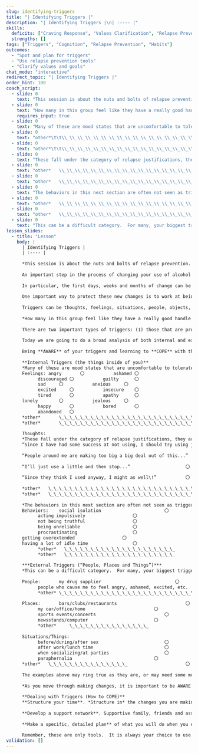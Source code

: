 ```yaml
---
slug: identifying-triggers
title: "| Identifying Triggers |"
description: "| Identifying Triggers |\n| :---- |"
skills:
  deficits: ["Craving Response", "Values Clarification", "Relapse Prevention", "Sleep & Routine"]
  strengths: []
tags: ["Triggers", "Cognition", "Relapse Prevention", "Habits"]
outcomes:
  - "Spot and plan for triggers"
  - "Use relapse prevention tools"
  - "Clarify values and goals"
chat_mode: "interactive"
redirect_topic: "| Identifying Triggers |"
order_hint: 100
coach_script:
  - slide: 0
    text: "This session is about the nuts and bolts of relapse prevention.  Being AWARE of your triggers is one of the most important things you can do to help you succeed at making changes.  Knowing your triggers will help you manage your environment and address the ways your own thoughts affect your ability to sustain change and resist a return to old behaviors."
  - slide: 0
    text: "How many in this group feel like they have a really good handle on your triggers to use?  How many have completed a functional analysis?"
    requires_input: true
  - slide: 0
    text: "Many of these are mood states that are uncomfortable to tolerate\u2026ones that many would like to avoid.  Positive feelings however are also big triggers for many people."
  - slide: 0
    text: "other*\t\t\\_\\_\\_\\_\\_\\_\\_\\_\\_\\_\\_\\_\\_\\_\\_\\_\\_\\_\\_\\_\\_\\_\\_\\_\\_\\"
  - slide: 0
    text: "other*\t\t\\_\\_\\_\\_\\_\\_\\_\\_\\_\\_\\_\\_\\_\\_\\_\\_\\_\\_\\_\\_\\_\\_\\_\\_\\_\\"
  - slide: 0
    text: "These fall under the category of relapse justifications, they are the statements you say to yourself that allow you to consider altering your goals and returning to old behaviors. There are so many of these that we have 2 sessions\\!"
  - slide: 0
    text: "other*   \\_\\_\\_\\_\\_\\_\\_\\_\\_\\_\\_\\_\\_\\_\\_\\_\\_\\_\\_\\_\\_\\_\\_\\_\\_\\_\\_\\_\\_\\_\\_\\_\\_\\_\\_\\_\\_\\_\\_\\_\\_\\_\\_\\_\\"
  - slide: 0
    text: "other*   \\_\\_\\_\\_\\_\\_\\_\\_\\_\\_\\_\\_\\_\\_\\_\\_\\_\\_\\_\\_\\_\\_\\_\\_\\_\\_\\_\\_\\_\\_\\_\\_\\_\\_\\_\\_\\_\\_\\_\\_\\_\\_\\_\\_\\"
  - slide: 0
    text: "The behaviors in this next section are often not seen as triggers until it\u2019s too late.  In hindsight, many people can identify shifts in their behavior (impulsiveness, neglecting chores etc) right before they return to use."
  - slide: 0
    text: "other*   \\_\\_\\_\\_\\_\\_\\_\\_\\_\\_\\_\\_\\_\\_\\_\\_\\_\\_\\_\\_\\"
  - slide: 0
    text: "other*   \\_\\_\\_\\_\\_\\_\\_\\_\\_\\_\\_\\_\\_\\_\\_\\_\\_\\_\\_\\_\\"
  - slide: 0
    text: "This can be a difficult category.  For many, your biggest triggers may be people really close to you, a family member or a friend.  It can take some time to decide how to cope with people as a trigger."
lesson_slides:
  - title: "Lesson"
    body: |
      | Identifying Triggers |
      | :---- |
      
      *This session is about the nuts and bolts of relapse prevention.  Being AWARE of your triggers is one of the most important things you can do to help you succeed at making changes.  Knowing your triggers will help you manage your environment and address the ways your own thoughts affect your ability to sustain change and resist a return to old behaviors.*
      
      An important step in the process of changing your use of alcohol and/or other drugs is acknowledging that there is a problem and deciding that working on that problem is important. This in itself, however, is often not enough. 
      
      In particular, the first days, weeks and months of change can be a stormy time. Your thoughts and feelings about yourself and your substance use can often seem jumbled and confusing. This can be a vulnerable time, one in which both your hopes of making changes in your substance use, as well as the danger of slipping back into old behavior, are great. It is a time when many people need all the help they can get in protecting this process of change. 
      
      One important way to protect these new changes is to work at being **AWARE** of *what puts you in danger* of returning to the less healthy behaviors you have decided to change. Those things that put your changes at risk are called “**triggers**.”
      
      Triggers can be thoughts, feelings, situations, people, objects, and your own behavior. What triggers all have in common is that they are associated *for you* with using alcohol/other drugs, or with old behaviors that you are trying to change. 
      
      *How many in this group feel like they have a really good handle on your triggers to use?  How many have completed a functional analysis?*
      
      There are two important types of triggers: (1) those that are produced by you (**internal**), and (2) those that are in the world around you (**external**). Any given trigger can be relatively harmless or quite dangerous. Often, the impact of a trigger depends on how well you have been able to identify it *ahead of time*, and have developed successful alternative **COPING** behaviors. Research shows that in order to stick with the changes you have decided to make, it is best to proactively *avoid triggers* as much as possible early in the change process.  Then, over time, it is important to develop additional **COPING** responses to manage your exposure to triggers (which is usually inevitable\!).
      
      Today we are going to do a broad analysis of both internal and external triggers. Some of these examples will apply to you, others will not. Use these lists as a starting point by checking off those triggers that seem to apply to you personally. The easiest way to identify triggers that are most likely to be risky for you is to think about and describe situations, thoughts and feelings, people, etc., that are often present right before, during or after you use alcohol/drugs. 
      
      Being **AWARE** of your triggers and learning to **COPE** with them will result in your feeling more confident.  The increased confidence will go a long way toward helping you make and maintain the changes you’ve decided upon, whatever those changes may be. 
      
      **Internal Triggers (the things inside of you)**  
      *Many of these are mood states that are uncomfortable to tolerate…ones that many would like to avoid.  Positive feelings however are also big triggers for many people.*  
      Feelings:	angry 		〇			ashamed	〇  
      		discouraged	〇			guilty		〇		  
      		sad		〇			anxious		〇  
      		excited		〇			insecure	〇  
      		tired		〇			apathy		〇  
      lonely		〇			jealous		〇  
      		happy		〇			bored		〇  
      		abandoned	〇			  
      *other*		\_\_\_\_\_\_\_\_\_\_\_\_\_\_\_\_\_\_\_\_\_\_\_\_\_\_  
      *other*		\_\_\_\_\_\_\_\_\_\_\_\_\_\_\_\_\_\_\_\_\_\_\_\_\_\_
      
      Thoughts:    
      *These fall under the category of relapse justifications, they are the statements you say to yourself that allow you to consider altering your goals and returning to old behaviors. There are so many of these that we have 2 sessions\!*  
      “Since I have had some success at not using, I should try using just once to see if it is any different...”  〇
      
      “People around me are making too big a big deal out of this...”   		〇
      
      “I’ll just use a little and then stop...”			       	 	〇  
      		  
      “Since they think I used anyway, I might as well\!” 	 		〇
      
      *other*   \_\_\_\_\_\_\_\_\_\_\_\_\_\_\_\_\_\_\_\_\_\_\_\_\_\_\_\_\_\_\_\_\_\_\_\_\_\_\_\_\_\_\_\_\_	 	  
      *other*   \_\_\_\_\_\_\_\_\_\_\_\_\_\_\_\_\_\_\_\_\_\_\_\_\_\_\_\_\_\_\_\_\_\_\_\_\_\_\_\_\_\_\_\_\_	 		  
      	  
      *The behaviors in this next section are often not seen as triggers until it’s too late.  In hindsight, many people can identify shifts in their behavior (impulsiveness, neglecting chores etc) right before they return to use.*  
      Behaviors:	social isolation						〇  
      		acting impulsively					〇  
      		not being truthful					〇  
      		being unreliable					〇  
      		procrastinating						〇  
      getting overextended					〇  
      having a lot of idle time					〇  
      		*other*   \_\_\_\_\_\_\_\_\_\_\_\_\_\_\_\_\_\_\_\_\_	  
      		*other*   \_\_\_\_\_\_\_\_\_\_\_\_\_\_\_\_\_\_\_\_\_	
      
      ***External Triggers (“People, Places and Things”)***  
      *This can be a difficult category.  For many, your biggest triggers may be people really close to you, a family member or a friend.  It can take some time to decide how to cope with people as a trigger.*
      
      People:		my drug supplier							〇  
      		people who cause me to feel angry, ashamed, excited, etc.		〇				friends I used to drink/use with						〇	  
      		*other*	\_\_\_\_\_\_\_\_\_\_\_\_\_\_\_\_\_\_\_\_\_\_\_\_\_\_					〇
      
      Places:		bars/clubs/restaurants							〇  
      		my car/office/home							〇  
      		sports events/concerts							〇  
      		newsstands/computer							〇  
      		*other* 	\_\_\_\_\_\_\_\_\_\_\_\_\_\_\_						〇
      
      Situations/Things:  
      		before/during/after sex							〇  
      		after work/lunch time							〇  
      		when socializing/at parties						〇  
      		paraphernalia								〇  
      *other*  	\_\_\_\_\_\_\_\_\_\_\_\_\_\_\_						〇
      
      The examples above may ring true as they are, or may need some modification to fit your circumstances and life. Whatever your internal and external triggers are, however, not planning ahead so you can alter or avoid them can result in slipping back into old behaviors. Unfortunately, that can be a very heavy price to pay for not identifying and keeping track of your own high-risk areas. It is not a price you have to pay if you put in the time and energy to protect yourself.
      
      *As you move through making changes, it is important to be AWARE that COPING strategies will change over time.  Avoidance is a great strategy for managing triggers in the beginning but it usually doesn’t work over the long haul.  It will be important to carefully think through how much exposure to your triggers you can tolerate as you get more and more skilled at managing them*
      
      **Dealing with Triggers (How to COPE)**  
      **Structure your time**. *Structure in* the changes you are making, i.e., get a daily planner and plan the day ahead hour by hour. For some this means coming up with new activities; for others, it means cutting things out of a too-packed schedule that leaves no time for the changes you are trying to make in your life.
      
      **Develop a support network**. Supportive family, friends and associates not only help prevent boredom and loneliness; they are part of a healthier lifestyle. A satisfying, compelling life is the best medicine against the pull of old behaviors.
      
      **Make a specific, detailed plan** of what you will do when you encounter various kinds of triggers.
      
      Remember, these are only tools.  It is always your choice to use them or not. We can only offer our experience that being AWARE of your triggers and learning to COPE with them will result in your feeling more confident.  The increased confidence will go a long ways toward helping you make and maintain the changes you’ve decided upon, whatever those changes may be.
validation: []
---
```

